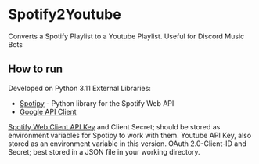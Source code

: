 # Spotify2Youtube
Converts a Spotify Playlist to a Youtube Playlist.
Useful for Discord Music Bots

## How to run
Developed on Python 3.11
External Libraries:
- [Spotipy](https://spotipy.readthedocs.io/en/2.22.1/#) - Python library for the Spotify Web API
- [Google API Client](https://developers.google.com/youtube/v3/quickstart/python?hl=de)

[Spotify Web Client API Key](https://developer.spotify.com/documentation/web-api) and Client Secret; should be stored as environment variables for Spotipy to work with them.
Youtube API Key, also stored as an environment variable in this version.
OAuth 2.0-Client-ID and Secret; best stored in a JSON file in your working directory.
